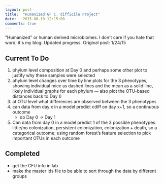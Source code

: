 ```yaml
---
layout: post
title:  "Humanized GF C. difficile Project"
date:   2015-06-10 12:15:00
comments: true
---
```

 
"Humanized" or human derived microbiomes. I don't care if you hate that word; it's my blog. Updated progress. Original post: 1/24/15


## Current To Do
1) phylum level composition at Day 0 and perhaps some other plot to justify why these samples were selected
2) phylum level changes over time by line plots for the 3 phenotypes, showing individual mice as dashed lines and the mean as a solid line, likely individual graphs for each phylum
	— also plot the OTU-based distances back to Day 0
3) at OTU level what differences are observed between the 3 phenotypes
4) can data from day x in a model predict cdiff on day x+1, so a continuous outcome
	- do Day 0 -> Day 1
5) Can data from day 0 in a model predict 1 of the 3 possible phenotypes: little/no colonization, persistent colonization, colonization + death, so a categorical outcome; using random forest’s feature selection to pick important OTUs in each outcome


## Completed
- get the CFU info in lab
- make the master ids file to be able to sort through the data by different groups


